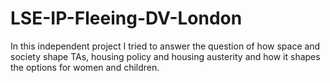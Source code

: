 # LSE-IP-Fleeing-DV-London
In this independent project I tried to answer the question of how space and society shape TAs, housing policy and housing austerity and how it shapes the options for women and children.
